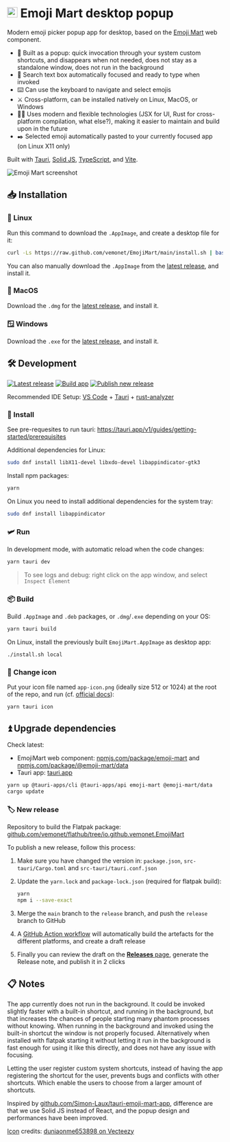 # <span><img width="24" height="24" src="https://github.com/vemonet/EmojiMart/blob/main/src-tauri/icons/32x32.png"></span> Emoji Mart desktop popup

Modern emoji picker popup app for desktop, based on the [Emoji Mart](https://github.com/missive/emoji-mart) web component.

* 🍾 Built as a popup: quick invocation through your system custom shortcuts, and disappears when not needed, does not stay as a standalone window, does not run in the background
* 🔎 Search text box automatically focused and ready to type when invoked
* ⌨️ Can use the keyboard to navigate and select emojis
* ⚔️ Cross-platform, can be installed natively on Linux, MacOS, or Windows
* 🧑‍🚀 Uses modern and flexible technologies (JSX for UI, Rust for cross-platform compilation, what else?), making it easier to maintain and build upon in the future
* ✒️ Selected emoji automatically pasted to your currently focused app (on Linux X11 only)

Built with [Tauri](https://tauri.app/), [Solid JS](https://www.solidjs.com/), [TypeScript](https://www.typescriptlang.org/), and [Vite](https://vitejs.dev/).

![Emoji Mart screenshot](https://raw.githubusercontent.com/vemonet/EmojiMart/main/public/screenshot.png)

## 📥️ Installation

### 🐧 Linux

Run this command to download the `.AppImage`, and create a desktop file for it:

```bash
curl -Ls https://raw.github.com/vemonet/EmojiMart/main/install.sh | bash
```

You can also manually download the `.AppImage` from the [latest release](https://github.com/vemonet/EmojiMart/releases/latest), and install it.

### 🍎 MacOS

Download the `.dmg` for the [latest release](https://github.com/vemonet/EmojiMart/releases/latest), and install it.

### 🪟 Windows

Download the `.exe` for the [latest release](https://github.com/vemonet/EmojiMart/releases/latest), and install it.

## 🛠️ Development

[![Latest release](https://shields.io/github/v/release/vemonet/EmojiMart)](https://github.com/vemonet/EmojiMart/releases/latest) [![Build app](https://github.com/vemonet/EmojiMart/actions/workflows/build.yml/badge.svg)](https://github.com/vemonet/EmojiMart/actions/workflows/build.yml) [![Publish new release](https://github.com/vemonet/EmojiMart/actions/workflows/release.yml/badge.svg)](https://github.com/vemonet/EmojiMart/actions/workflows/release.yml)

Recommended IDE Setup: [VS Code](https://code.visualstudio.com/) + [Tauri](https://marketplace.visualstudio.com/items?itemName=tauri-apps.tauri-vscode) + [rust-analyzer](https://marketplace.visualstudio.com/items?itemName=rust-lang.rust-analyzer)

### 🧶 Install

See pre-requesites to run tauri: https://tauri.app/v1/guides/getting-started/prerequisites

Additional dependencies for Linux:

```bash
sudo dnf install libX11-devel libxdo-devel libappindicator-gtk3
```

Install npm packages:

```bash
yarn
```

On Linux you need to install additional dependencies for the system tray:

```bash
sudo dnf install libappindicator
```

### 🛩️ Run

In development mode, with automatic reload when the code changes:

```bash
yarn tauri dev
```

> To see logs and debug: right click on the app window, and select `Inspect Element`

### 📦️ Build

Build `.AppImage` and `.deb` packages, or `.dmg`/`.exe` depending on your OS:

```bash
yarn tauri build
```

On Linux, install the previously built `EmojiMart.AppImage` as desktop app:

```bash
./install.sh local
```

### 🔄 Change icon

Put your icon file named `app-icon.png` (ideally size 512 or 1024) at the root of the repo, and run (cf. [official docs](https://tauri.app/fr/v1/guides/features/icons/)):

```bash
yarn tauri icon
```

## ⏫ Upgrade dependencies

Check latest: 

* EmojiMart web component: [npmjs.com/package/emoji-mart](https://www.npmjs.com/package/emoji-mart) and [npmjs.com/package/@emoji-mart/data](https://www.npmjs.com/package/@emoji-mart/data)
* Tauri app: [tauri.app](https://tauri.app)

```bash
yarn up @tauri-apps/cli @tauri-apps/api emoji-mart @emoji-mart/data
cargo update
```

### 🏷️ New release

Repository to build the Flatpak package: [github.com/vemonet/flathub/tree/io.github.vemonet.EmojiMart](https://github.com/vemonet/flathub/tree/io.github.vemonet.EmojiMart)

To publish a new release, follow this process:

1. Make sure you have changed the version in: `package.json`, `src-tauri/Cargo.toml` and `src-tauri/tauri.conf.json`

2. Update the `yarn.lock` and `package-lock.json` (required for flatpak build):

   ```bash
   yarn
   npm i --save-exact
   ```

3. Merge the `main` branch to the `release` branch, and push the `release` branch to GitHub
4. A [GitHub Action workflow](https://github.com/vemonet/EmojiMart/actions/workflows/release.yml) will automatically build the artefacts for the different platforms, and create a draft release
5. Finally you can review the draft on the [**Releases** page](https://github.com/vemonet/EmojiMart/releases), generate the Release note, and publish it in 2 clicks

## 📋️ Notes

The app currently does not run in the background. It could be invoked slightly faster with a built-in shortcut, and running in the background, but that increases the chances of people starting many phantom processes without knowing. When running in the background and invoked using the built-in shortcut the window is not properly focused. Alternatively when installed with flatpak starting it without letting it run in the background is fast enough for using it like this directly, and does not have any issue with focusing.

Letting the user register custom system shortcuts, instead of having the app registering the shortcut for the user, prevents bugs and conflicts with other shortcuts. Which enable the users to choose from a larger amount of shortcuts.

Inspired by [github.com/Simon-Laux/tauri-emoji-mart-app](https://github.com/Simon-Laux/tauri-emoji-mart-app), difference are that we use Solid JS instead of React, and the popup design and performances have been improved.

[Icon](https://www.vecteezy.com/vector-art/5726169-cardboard-box-funny-box-box-character-delivery-box-box-emoji) credits: <a href="https://www.vecteezy.com/members/duniaonme653898">duniaonme653898 on Vecteezy</a>

